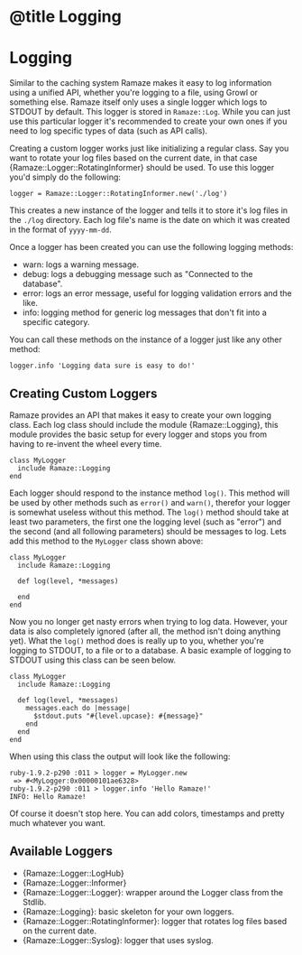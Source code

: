 # @title Logging
# Logging

Similar to the caching system Ramaze makes it easy to log information using a
unified API, whether you're logging to a file, using Growl or something else.
Ramaze itself only uses a single logger which logs to STDOUT by default. This
logger is stored in ``Ramaze::Log``. While you can just use this particular
logger it's recommended to create your own ones if you need to log specific
types of data (such as API calls).

Creating a custom logger works just like initializing a regular class. Say you
want to rotate your log files based on the current date, in that case
{Ramaze::Logger::RotatingInformer} should be used. To use this logger you'd
simply do the following:

    logger = Ramaze::Logger::RotatingInformer.new('./log')

This creates a new instance of the logger and tells it to store it's log files
in the ``./log`` directory. Each log file's name is the date on which it was
created in the format of ``yyyy-mm-dd``.

Once a logger has been created you can use the following logging methods:

* warn: logs a warning message.
* debug: logs a debugging message such as "Connected to the database".
* error: logs an error message, useful for logging validation errors and the
  like.
* info: logging method for generic log messages that don't fit into a specific
  category.

You can call these methods on the instance of a logger just like any other
method:

    logger.info 'Logging data sure is easy to do!'

## Creating Custom Loggers

Ramaze provides an API that makes it easy to create your own logging class. Each
log class should include the module {Ramaze::Logging}, this module provides the
basic setup for every logger and stops you from having to re-invent the wheel
every time.

    class MyLogger
      include Ramaze::Logging
    end

Each logger should respond to the instance method ``log()``. This method will be
used by other methods such as ``error()`` and ``warn()``, therefor your logger
is somewhat useless without this method. The ``log()`` method should take at
least two parameters, the first one the logging level (such as "error") and the
second (and all following parameters) should be messages to log. Lets add this
method to the ``MyLogger`` class shown above:

    class MyLogger
      include Ramaze::Logging

      def log(level, *messages)

      end
    end

Now you no longer get nasty errors when trying to log data. However, your data
is also completely ignored (after all, the method isn't doing anything yet).
What the ``log()`` method does is really up to you, whether you're logging to
STDOUT, to a file or to a database. A basic example of logging to STDOUT using
this class can be seen below.

    class MyLogger
      include Ramaze::Logging

      def log(level, *messages)
        messages.each do |message|
          $stdout.puts "#{level.upcase}: #{message}"
        end
      end
    end

When using this class the output will look like the following:

    ruby-1.9.2-p290 :011 > logger = MyLogger.new
     => #<MyLogger:0x00000101ae6328>
    ruby-1.9.2-p290 :011 > logger.info 'Hello Ramaze!'
    INFO: Hello Ramaze!

Of course it doesn't stop here. You can add colors, timestamps and pretty much
whatever you want.

## Available Loggers

* {Ramaze::Logger::LogHub}
* {Ramaze::Logger::Informer}
* {Ramaze::Logger::Logger}: wrapper around the Logger class from the Stdlib.
* {Ramaze::Logging}: basic skeleton for your own loggers.
* {Ramaze::Logger::RotatingInformer}: logger that rotates log files based on the
  current date.
* {Ramaze::Logger::Syslog}: logger that uses syslog.
